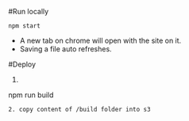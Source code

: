 #Run locally
```
npm start
```
- A new tab on chrome will open with the site on it.
- Saving a file auto refreshes.

#Deploy
1. ```
npm run build
```
2. copy content of /build folder into s3
